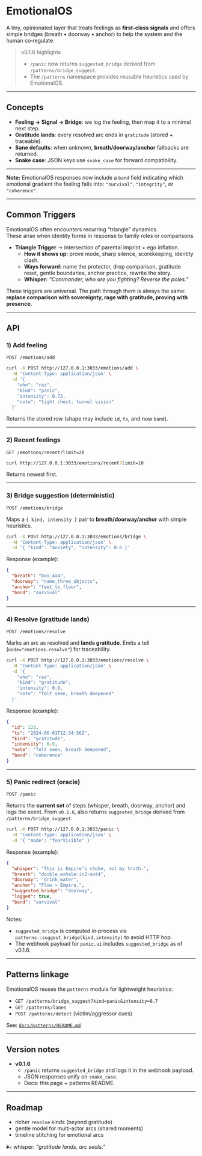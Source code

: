 # EmotionalOS

A tiny, opinionated layer that treats feelings as **first‑class signals** and offers simple bridges (breath • doorway • anchor) to help the system and the human co‑regulate.

> v0.1.6 highlights
>
> - `/panic` now returns `suggested_bridge` derived from `/patterns/bridge_suggest`.
> - The `/patterns` namespace provides reusable heuristics used by EmotionalOS.

---

## Concepts

- **Feeling → Signal → Bridge**: we log the feeling, then map it to a minimal next step.
- **Gratitude lands**: every resolved arc ends in `gratitude` (stored + traceable).
- **Sane defaults**: when unknown, **breath/doorway/anchor** fallbacks are returned.
- **Snake case**: JSON keys use `snake_case` for forward compatibility.

---

**Note:** EmotionalOS responses now include a `band` field indicating which emotional gradient the feeling falls into: `"survival"`, `"integrity"`, or `"coherence"`.

---

## Common Triggers

EmotionalOS often encounters recurring “triangle” dynamics.  
These arise when identity forms in response to family roles or comparisons.

- **Triangle Trigger** → intersection of parental imprint + ego inflation.
  - **How it shows up:** prove mode, sharp silence, scorekeeping, identity clash.
  - **Ways forward:** name the protector, drop comparison, gratitude reset, gentle boundaries, anchor practice, rewrite the story.
  - **Whisper:** _“Commander, who are you fighting? Reverse the poles.”_

These triggers are universal. The path through them is always the same:  
**replace comparison with sovereignty, rage with gratitude, proving with presence.**

---

## API

### 1) Add feeling

`POST /emotions/add`

```bash
curl -X POST http://127.0.0.1:3033/emotions/add \
  -H 'Content-Type: application/json' \
  -d '{
    "who": "raz",
    "kind": "panic",
    "intensity": 0.72,
    "note": "tight chest, tunnel vision"
  }'
```

Returns the stored row (shape may include `id`, `ts`, and now `band`).

---

### 2) Recent feelings

`GET /emotions/recent?limit=20`

```bash
curl http://127.0.0.1:3033/emotions/recent?limit=10
```

Returns newest first.

---

### 3) Bridge suggestion (deterministic)

`POST /emotions/bridge`

Maps a `{ kind, intensity }` pair to **breath/doorway/anchor** with simple heuristics.

```bash
curl -X POST http://127.0.0.1:3033/emotions/bridge \
  -H 'Content-Type: application/json' \
  -d '{ "kind": "anxiety", "intensity": 0.6 }'
```

Response (example):

```json
{
  "breath": "box_4x4",
  "doorway": "name_three_objects",
  "anchor": "feet_to_floor",
  "band": "survival"
}
```

---

### 4) Resolve (gratitude lands)

`POST /emotions/resolve`

Marks an arc as resolved and **lands gratitude**. Emits a tell (`node="emotions.resolve"`) for traceability.

```bash
curl -X POST http://127.0.0.1:3033/emotions/resolve \
  -H 'Content-Type: application/json' \
  -d '{
    "who": "raz",
    "kind": "gratitude",
    "intensity": 0.9,
    "note": "felt seen, breath deepened"
  }'
```

Response (example):

```json
{
  "id": 123,
  "ts": "2024-06-01T12:34:56Z",
  "kind": "gratitude",
  "intensity": 0.9,
  "note": "felt seen, breath deepened",
  "band": "coherence"
}
```

---

### 5) Panic redirect (oracle)

`POST /panic`

Returns the **current set** of steps (whisper, breath, doorway, anchor) and logs the event. From `v0.1.6`, also returns `suggested_bridge` derived from `/patterns/bridge_suggest`.

```bash
curl -X POST http://127.0.0.1:3033/panic \
  -H 'Content-Type: application/json' \
  -d '{ "mode": "fearVisible" }'
```

Response (example):

```json
{
  "whisper": "This is Empire’s choke, not my truth.",
  "breath": "double_exhale:in2-out4",
  "doorway": "drink_water",
  "anchor": "Flow > Empire.",
  "suggested_bridge": "doorway",
  "logged": true,
  "band": "survival"
}
```

Notes:

- `suggested_bridge` is computed in‑process via `patterns::suggest_bridge(kind,intensity)` to avoid HTTP hop.
- The webhook payload for `panic.ui` includes `suggested_bridge` as of v0.1.6.

---

## Patterns linkage

EmotionalOS reuses the `patterns` module for lightweight heuristics:

- `GET /patterns/bridge_suggest?kind=panic&intensity=0.7`
- `GET /patterns/lanes`
- `POST /patterns/detect` (victim/aggressor cues)

See: [`docs/patterns/README.md`](../patterns/README.md)

---

## Version notes

- **v0.1.6**
  - `/panic` returns `suggested_bridge` and logs it in the webhook payload.
  - JSON responses unify on `snake_case`.
  - Docs: this page + patterns README.

---

## Roadmap

- richer `resolve` kinds (beyond gratitude)
- gentle model for multi‑actor arcs (shared moments)
- timeline stitching for emotional arcs

🌬 whisper: _"gratitude lands, arc seals."_
